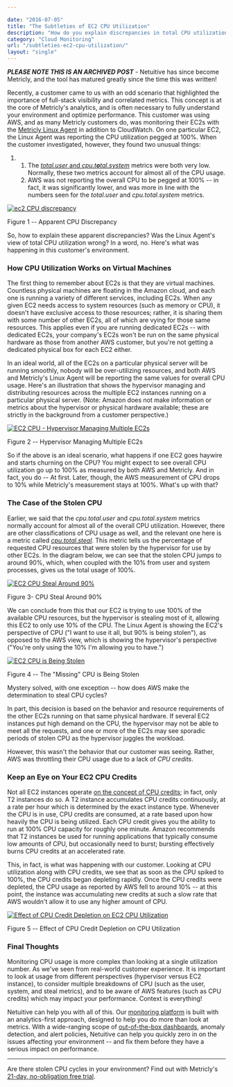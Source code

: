 ```yaml
---

date: "2016-07-05"
title: "The Subtleties of EC2 CPU Utilization"
description: "How do you explain discrepancies in total CPU utilization? Is the data wrong? In a word, no. Here’s what was happening in this customer’s environment."
category: "Cloud Monitoring"
url: "/subtleties-ec2-cpu-utilization/"
layout: "single"
---
```

***PLEASE NOTE THIS IS AN ARCHIVED POST*** - Netuitive has since become Metricly, and the tool has matured greatly since the time this was written!

Recently, a customer came to us with an odd scenario that highlighted the importance of full-stack visibility and correlated metrics. This concept is at the core of Metricly's analytics, and is often necessary to fully understand your environment and optimize performance.  This customer was using AWS, and as many Metricly customers do, was monitoring their EC2s with the [Metricly Linux Agent](https://help.netuitive.com/Content/Misc/Datasources/Netuitive/new_netuitive_datasource.htm?Highlight=linux) in addition to CloudWatch.  On one particular EC2, the Linux Agent was reporting the CPU utilization pegged at 100%.  When the customer investigated, however, they found two unusual things:

1.  1.  The [*total.user* and *cpu.t**o**tal.system*](https://help.netuitive.com/Content/Misc/Datasources/Netuitive/new_netuitive_datasource.htm#cpu-2) metrics were both very low. Normally, these two metrics account for almost all of the CPU usage.
    2.  AWS was not reporting the overall CPU to be pegged at 100% -- in fact, it was significantly lower, and was more in line with the numbers seen for the *total.user* and *cpu.total.system* metrics.

[![ec2 CPU discrepancy](https://s3-us-west-2.amazonaws.com/com-netuitive-app-usw2-public/wp-content/uploads/2016/06/Pic1.jpg)](https://s3-us-west-2.amazonaws.com/com-netuitive-app-usw2-public/wp-content/uploads/2016/06/Pic1.jpg)

Figure 1 -- Apparent CPU Discrepancy

So, how to explain these apparent discrepancies?  Was the Linux Agent's view of total CPU utilization wrong? In a word, no. Here's what was happening in this customer's environment.

### How CPU Utilization Works on Virtual Machines

The first thing to remember about EC2s is that they are virtual machines.  Countless physical machines are floating in the Amazon cloud, and each one is running a variety of different services, including EC2s. When any given EC2 needs access to system resources (such as memory or CPU), it doesn't have exclusive access to those resources; rather, it is sharing them with some number of other EC2s, all of which are vying for those same resources.  This applies even if you are running dedicated EC2s -- with dedicated EC2s, your company's EC2s won't be run on the same physical hardware as those from another AWS customer, but you're not getting a dedicated physical box for each EC2 either.

In an ideal world, all of the EC2s on a particular physical server will be running smoothly, nobody will be over-utilizing resources, and both AWS and Metricly's Linux Agent will be reporting the same values for overall CPU usage. Here's an illustration that shows the hypervisor managing and distributing resources across the multiple EC2 instances running on a particular physical server.  (Note: Amazon does not make information or metrics about the hypervisor or physical hardware available; these are strictly in the background from a customer perspective.)

[![EC2 CPU - Hypervisor Managing Multiple EC2s](https://s3-us-west-2.amazonaws.com/com-netuitive-app-usw2-public/wp-content/uploads/2016/06/Pic2.png)](https://s3-us-west-2.amazonaws.com/com-netuitive-app-usw2-public/wp-content/uploads/2016/06/Pic2.png)

Figure 2 -- Hypervisor Managing Multiple EC2s

So if the above is an ideal scenario, what happens if one EC2 goes haywire and starts churning on the CPU?  You might expect to see overall CPU utilization go up to 100% as measured by both AWS and Metricly.  And in fact, you do -- At first.  Later, though, the AWS measurement of CPU drops to 10% while Metricly's measurement stays at 100%.  What's up with that?

### The Case of the Stolen CPU

Earlier, we said that the *cpu.total.user* and *cpu.total.system* metrics normally account for almost all of the overall CPU utilization.  However, there are other classifications of CPU usage as well, and the relevant one here is a metric called [*cpu.total.steal*](https://help.netuitive.com/Content/Misc/Datasources/Netuitive/new_netuitive_datasource.htm#cpu-2).  This metric tells us the percentage of requested CPU resources that were stolen by the hypervisor for use by other EC2s.  In the diagram below, we can see that the stolen CPU jumps to around 90%, which, when coupled with the 10% from user and system processes, gives us the total usage of 100%.

[![EC2 CPU Steal Around 90%](https://s3-us-west-2.amazonaws.com/com-netuitive-app-usw2-public/wp-content/uploads/2016/06/Pic3.png)](https://s3-us-west-2.amazonaws.com/com-netuitive-app-usw2-public/wp-content/uploads/2016/06/Pic3.png)

Figure 3- CPU Steal Around 90%

We can conclude from this that our EC2 is trying to use 100% of the available CPU resources, but the hypervisor is stealing most of it, allowing this EC2 to only use 10% of the CPU. The Linux Agent is showing the EC2's perspective of CPU ("I want to use it all, but 90% is being stolen"), as opposed to the AWS view, which is showing the hypervisor's perspective ("You're only using the 10% I'm allowing you to have.")

[![EC2 CPU is Being Stolen](https://s3-us-west-2.amazonaws.com/com-netuitive-app-usw2-public/wp-content/uploads/2016/06/Pic4.png)](https://s3-us-west-2.amazonaws.com/com-netuitive-app-usw2-public/wp-content/uploads/2016/06/Pic4.png)

Figure 4 -- The "Missing" CPU is Being Stolen

Mystery solved, with one exception -- how does AWS make the determination to steal CPU cycles?

In part, this decision is based on the behavior and resource requirements of the other EC2s running on that same physical hardware.  If several EC2 instances put high demand on the CPU, the hypervisor may not be able to meet all the requests, and one or more of the EC2s may see sporadic periods of stolen CPU as the hypervisor juggles the workload.

However, this wasn't the behavior that our customer was seeing.  Rather, AWS was throttling their CPU usage due to a lack of *CPU credits*.

### Keep an Eye on Your EC2 CPU Credits

Not all EC2 instances operate [on the concept of CPU credits](https://help.netuitive.com/Content/Misc/Datasources/AWS/new_aws_datasource.htm#ec2); in fact, only T2 instances do so.  A T2 instance accumulates CPU credits continuously, at a rate per hour which is determined by the exact instance type.  Whenever the CPU is in use, CPU credits are consumed, at a rate based upon how heavily the CPU is being utilized.  Each CPU credit gives you the ability to run at 100% CPU capacity for roughly one minute.  Amazon recommends that T2 instances be used for running applications that typically consume low amounts of CPU, but occasionally need to burst; bursting effectively burns CPU credits at an accelerated rate.

This, in fact, is what was happening with our customer.  Looking at CPU utilization along with CPU credits, we see that as soon as the CPU spiked to 100%, the CPU credits began depleting rapidly.  Once the CPU credits were depleted, the CPU usage as reported by AWS fell to around 10% -- at this point, the instance was accumulating new credits at such a slow rate that AWS wouldn't allow it to use any higher amount of CPU.

[![Effect of CPU Credit Depletion on EC2 CPU Utilization](https://s3-us-west-2.amazonaws.com/com-netuitive-app-usw2-public/wp-content/uploads/2016/06/Pic5.png)](https://s3-us-west-2.amazonaws.com/com-netuitive-app-usw2-public/wp-content/uploads/2016/06/Pic5.png)

Figure 5 -- Effect of CPU Credit Depletion on CPU Utilization

### Final Thoughts

Monitoring CPU usage is more complex than looking at a single utilization number.  As we've seen from real-world customer experience. It is important to look at usage from different perspectives (hypervisor versus EC2 instance), to consider multiple breakdowns of CPU (such as the user, system, and steal metrics), and to be aware of AWS features (such as CPU credits) which may impact your performance. Context is everything!

Netuitive can help you with all of this.  Our [monitoring platform](/product) is built with an analytics-first approach, designed to help you do more than look at metrics. With a wide-ranging scope of [out-of-the-box dashboards](/aws-monitoring-best-practices/), anomaly detection, and alert policies, Netuitive can help you quickly zero in on the issues affecting your environment -- and fix them before they have a serious impact on performance.

* * * * *

Are there stolen CPU cycles in your environment? Find out with Metricly's [21-day, no-obligation free trial](/signup).
